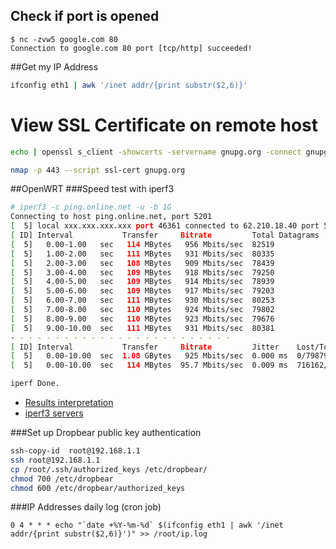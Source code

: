 ## Check if port is opened

    $ nc -zvw5 google.com 80
    Connection to google.com 80 port [tcp/http] succeeded!

##Get my IP Address

```bash
ifconfig eth1 | awk '/inet addr/{print substr($2,6)}'
```

# View SSL Certificate on remote host
```bash
echo | openssl s_client -showcerts -servername gnupg.org -connect gnupg.org:443 2>/dev/null | openssl x509 -inform pem -noout -text
```

```bash
nmap -p 443 --script ssl-cert gnupg.org
```

##OpenWRT
###Speed test with iperf3
```bash
# iperf3 -c ping.online.net -u -b 1G 
Connecting to host ping.online.net, port 5201
[  5] local xxx.xxx.xxx.xxx port 46361 connected to 62.210.18.40 port 5201
[ ID] Interval           Transfer     Bitrate         Total Datagrams
[  5]   0.00-1.00   sec   114 MBytes   956 Mbits/sec  82519  
[  5]   1.00-2.00   sec   111 MBytes   931 Mbits/sec  80335  
[  5]   2.00-3.00   sec   108 MBytes   909 Mbits/sec  78439  
[  5]   3.00-4.00   sec   109 MBytes   918 Mbits/sec  79250  
[  5]   4.00-5.00   sec   109 MBytes   914 Mbits/sec  78939  
[  5]   5.00-6.00   sec   109 MBytes   917 Mbits/sec  79203  
[  5]   6.00-7.00   sec   111 MBytes   930 Mbits/sec  80253  
[  5]   7.00-8.00   sec   110 MBytes   924 Mbits/sec  79802  
[  5]   8.00-9.00   sec   110 MBytes   923 Mbits/sec  79676  
[  5]   9.00-10.00  sec   111 MBytes   931 Mbits/sec  80381  
- - - - - - - - - - - - - - - - - - - - - - - - -
[ ID] Interval           Transfer     Bitrate         Jitter    Lost/Total Datagrams
[  5]   0.00-10.00  sec  1.08 GBytes   925 Mbits/sec  0.000 ms  0/798797 (0%)  sender
[  5]   0.00-10.00  sec   114 MBytes  95.7 Mbits/sec  0.009 ms  716162/798783 (90%)  receiver

iperf Done.
```
- [Results interpretation](https://github.com/esnet/iperf/issues/480#issuecomment-307205313)
- [iperf3 servers](https://iperf.fr/iperf-servers.php)

###Set up Dropbear public key authentication
```bash
ssh-copy-id  root@192.168.1.1
ssh root@192.168.1.1
cp /root/.ssh/authorized_keys /etc/dropbear/
chmod 700 /etc/dropbear
chmod 600 /etc/dropbear/authorized_keys
```
###IP Addresses daily log (cron job) 
```cron
0 4 * * * echo "`date +%Y-%m-%d` $(ifconfig eth1 | awk '/inet addr/{print substr($2,6)}')" >> /root/ip.log
```

